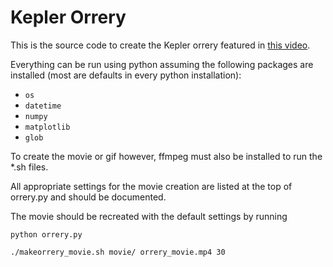 # Kepler Orrery

This is the source code to create the Kepler orrery featured in
[this video](https://www.youtube.com/watch?v=_DnDeBa0KFc).

Everything can be run using python assuming the following packages are
installed (most are defaults in every python installation):
* `os`
* `datetime`
* `numpy`
* `matplotlib`
* `glob`

To create the movie or gif however, ffmpeg must also be installed to run
the *.sh files.

All appropriate settings for the movie creation are listed at the top of
orrery.py and should be documented.

The movie should be recreated with the default settings by running

`python orrery.py`

`./makeorrery_movie.sh movie/ orrery_movie.mp4 30`
